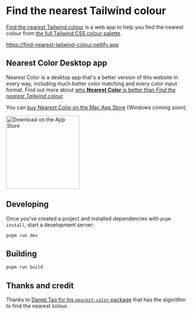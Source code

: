 # Find the nearest Tailwind colour

[Find the nearest Tailwind colour](https://find-nearest-tailwind-colour.edjohnsonwilliams.co.uk) is a web app to help you find the nearest colour from [the full Tailwind CSS colour palette](https://tailwindcss.com/docs/customizing-colors).

<https://find-nearest-tailwind-colour.netlify.app>

## Nearest Color Desktop app

Nearest Color is a desktop app that's a better version of this website in every way, including much better color matching and every color input format. Find out more about [why **Nearest Color** is better than *Find the nearest Tailwind colour*](https://nearest-color.com/why-nearest-color-better-than-find-nearest-tailwind-colour).

You can [buy Nearest Color on the Mac App Store](https://apps.apple.com/gb/app/nearest-color/id6504228400?mt=12) (Windows coming soon).

<a href="https://apps.apple.com/gb/app/nearest-color/id6504228400?mt=12"><img src="https://github.com/edjw/find-nearest-tailwind-colour/blob/main/src/assets/images/apple_store.svg" alt="Download on the App Store" width="200"></a>

## Developing

Once you've created a project and installed dependencies with `pnpm install`, start a development server:

```bash
pnpm run dev
```

## Building

```bash
pnpm run build
```

## Thanks and credit

Thanks to [Daniel Tao for his `nearest-color` package](https://github.com/dtao/nearest-color) that has the algorithm to find the nearest colour.
